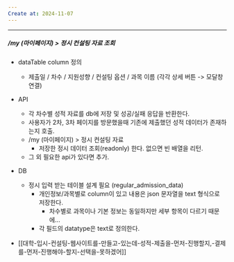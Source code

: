 ```yaml
---
Create at: 2024-11-07
---
```

---

##### /my (마이페이지) > 정시 컨설팅 자료 조회
- dataTable column 정의
	- 제출일 / 차수 / 지원성향 / 컨설팅 옵션 / 과목 이름 (각각 상세 버튼 -> 모달창 연결)

- API
	- 각 차수별 성적 자료를 db에 저장 및 성공/실패 응답을 반환한다.
	- 사용자가 2차, 3차 페이지를 방문했을때 기존에 제출했던 성적 데이터가 존재하는지 호출.
	- /my (마이페이지) > 정시 컨설팅 자료
		- 저장한 정시 데이터 조회(readonly) 한다. 없으면 빈 배열을 리턴.
	- 그 외 필요한 api가 있다면 추가.

- DB
	- 정시 입력 받는 테이블 설계 필요 (regular_admission_data)
		- 개인정보/과목별로 column이 있고 내용은 json 문자열을 text 형식으로 저장한다.
			- 차수별로 과목이나 기본 정보는 동일하지만 세부 항목이 다르기 때문에...
		- 각 필드의 datatype은 text로 정의한다.

- [[대학-입시-컨설팅-웹사이트를-만들고-있는데-성적-제출을-먼저-진행할지,-결제를-먼저-진행해야-할지-선택을-못하겠어]]